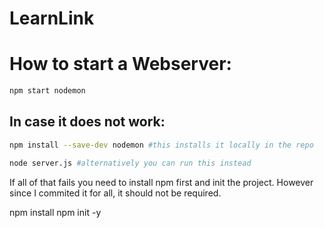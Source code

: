# LearnLink


# How to start a Webserver:

```bash
npm start nodemon
````

## In case it does not work:

```bash
npm install --save-dev nodemon #this installs it locally in the repo

node server.js #alternatively you can run this instead
```

If all of that fails you need to install npm first and init the project. However since I commited it for all, it should not be required.

npm install
npm init -y


